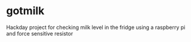 gotmilk
=======

Hackday project for checking milk level in the fridge using a raspberry pi and force sensitive resistor
